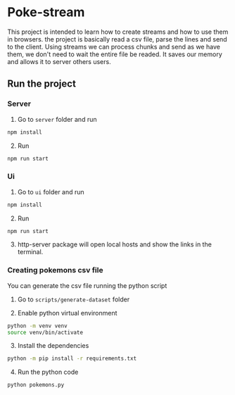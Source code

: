 # Poke-stream

This project is intended to learn how to create streams and how to use them in browsers. the project is basically 
read a csv file, parse the lines and send to the client. Using streams we can process chunks and send as we have them, 
we don't need to wait the entire file be readed. It saves our memory and allows it to server others users.

## Run the project

### Server
1. Go to `server` folder and run 

```sh
npm install
```

2. Run 
```sh
npm run start
```

### Ui

1. Go to `ui` folder and run

```sh
npm install
```

2. Run

```sh
npm run start
```

3. http-server package will open local hosts and show the links in the terminal.

### Creating pokemons csv file
You can generate the csv file running the python script

1. Go to `scripts/generate-dataset` folder

2. Enable python virtual environment

```sh
python -m venv venv
source venv/bin/activate
```

3. Install the dependencies

```sh
python -m pip install -r requirements.txt
```

4. Run the python code

```sh
python pokemons.py
```